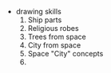 - drawing skills
	1. Ship parts
	2. Religious robes
	3. Trees from space
	4. City from space
	5. Space "City" concepts
	6. 
